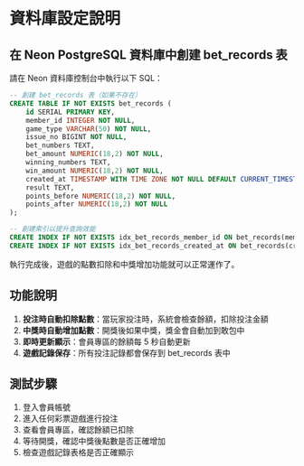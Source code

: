 # 資料庫設定說明

## 在 Neon PostgreSQL 資料庫中創建 bet_records 表

請在 Neon 資料庫控制台中執行以下 SQL：

```sql
-- 創建 bet_records 表（如果不存在）
CREATE TABLE IF NOT EXISTS bet_records (
    id SERIAL PRIMARY KEY,
    member_id INTEGER NOT NULL,
    game_type VARCHAR(50) NOT NULL,
    issue_no BIGINT NOT NULL,
    bet_numbers TEXT,
    bet_amount NUMERIC(18,2) NOT NULL,
    winning_numbers TEXT,
    win_amount NUMERIC(18,2) NOT NULL,
    created_at TIMESTAMP WITH TIME ZONE NOT NULL DEFAULT CURRENT_TIMESTAMP,
    result TEXT,
    points_before NUMERIC(18,2) NOT NULL,
    points_after NUMERIC(18,2) NOT NULL
);

-- 創建索引以提升查詢效能
CREATE INDEX IF NOT EXISTS idx_bet_records_member_id ON bet_records(member_id);
CREATE INDEX IF NOT EXISTS idx_bet_records_created_at ON bet_records(created_at DESC);
```

執行完成後，遊戲的點數扣除和中獎增加功能就可以正常運作了。

## 功能說明

1. **投注時自動扣除點數**：當玩家投注時，系統會檢查餘額，扣除投注金額
2. **中獎時自動增加點數**：開獎後如果中獎，獎金會自動加到敢包中
3. **即時更新顯示**：會員專區的餘額每 5 秒自動更新
4. **遊戲記錄保存**：所有投注記錄都會保存到 bet_records 表中

## 測試步驟

1. 登入會員帳號
2. 進入任何彩票遊戲進行投注
3. 查看會員專區，確認餘額已扣除
4. 等待開獎，確認中獎後點數是否正確增加
5. 檢查遊戲記錄表格是否正確顯示

